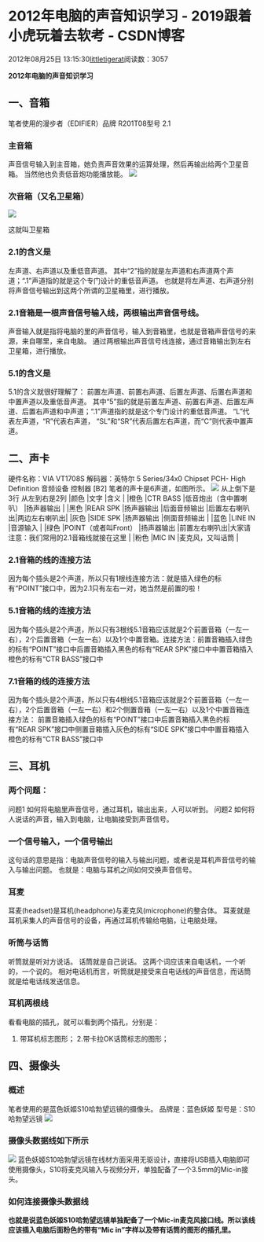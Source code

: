 
# 2012年电脑的声音知识学习 - 2019跟着小虎玩着去软考 - CSDN博客

2012年08月25日 13:15:30[littletigerat](https://me.csdn.net/littletigerat)阅读数：3057


**2012年电脑的声音知识学习**
## 一、音箱
笔者使用的漫步者（EDIFIER）品牌 R201T08型号 2.1
### 主音箱
声音信号输入到主音箱，她负责声音效果的运算处理，然后再输出给两个卫星音箱。
当然他也负责低音炮功能播放能。
![](https://img-my.csdn.net/uploads/201208/25/1345872445_5600.JPG)

### 次音箱（又名卫星箱）
![](https://img-my.csdn.net/uploads/201208/25/1345872531_5475.JPG)

这就叫卫星箱
### 2.1的含义是
左声道、右声道以及重低音声道。
其中“2”指的就是左声道和右声道两个声道；“.1”声道指的就是这个专门设计的重低音声道。
也就是将左声道、右声道分别将声音信号输出到这两个所谓的卫星箱里，进行播放。
### 2.1音箱是一根声音信号输入线，两根输出声音信号线。
声音输入就是指将电脑的里的声音信号，输入到音箱里，也就是音箱声音信号的来源，来自哪里，来自电脑。
通过两根输出声音信号线连接，通过音箱输出到左右卫星箱，进行播放。

### 5.1的含义是
5.1的含义就很好理解了：
前置左声道、前置右声道、后置左声道、后置右声道和中置声道以及重低音声道。
其中“5”指的就是前置左声道、前置右声道、后置左声道、后置右声道和中声道；“.1”声道指的就是这个专门设计的重低音声道。
“L”代表左声道，“R”代表右声道，
“SL”和“SR”代表后置左右声道，而“C”则代表中置声道。

## 二、声卡
硬件名称：VIA VT1708S
解码器：英特尔 5 Series/34x0 Chipset PCH- High Definition 音频设备 控制器 [B2]
笔者的声卡是6声道，如图所示。
![](https://img-my.csdn.net/uploads/201208/25/1345872433_6655.JPG)
从上倒下是3行
从左到右是2列
|颜色
|文字
|含义
|
|橙色
|CTR BASS
|低音炮出（含中置喇叭）
|扬声器输出
|
|黑色
|REAR SPK
|扬声器输出
|后面音频输出
|后置左右喇叭出|两边左右喇叭出|
|灰色
|SIDE SPK
|扬声器输出
|侧面音频输出
|
|蓝色
|LINE IN
|音源输入
|
|绿色
|POINT（或者叫Front）
|扬声器输出
|前置左右喇叭出|大家请注意：我们常用的2.1音箱线就接在这里
|
|粉色
|MIC IN
|麦克风，又叫话筒
|

### 2.1音箱的线的连接方法
因为每个插头是2个声道，所以只有1根线连接方法：就是插入绿色的标有“POINT”接口中，因为2.1只有左右一对，她当然是前置的啦！

### 5.1音箱的线的连接方法
因为每个插头是2个声道，所以只有3根线5.1音箱应该就是2个前置音箱（一左一右），2个后置音箱（一左一右）以及1个中置音箱。连接方法：前置音箱插入绿色的标有“POINT”接口中后置音箱插入黑色的标有“REAR SPK”接口中中置音箱插入橙色的标有“CTR BASS”接口中
### 7.1音箱的线的连接方法
因为每个插头是2个声道，所以只有4根线5.1音箱应该就是2个前置音箱（一左一右），2个后置音箱（一左一右）和2个侧置音箱（一左一右）以及1个中置音箱连接方法：
前置音箱插入绿色的标有“POINT”接口中后置音箱插入黑色的标有“REAR SPK”接口中侧置音箱插入灰色的标有“SIDE SPK”接口中中置音箱插入橙色的标有“CTR BASS”接口中
## 三、耳机
### 两个问题：
问题1
如何将电脑里声音信号，通过耳机，输出出来，人可以听到。
问题2
如何将人说话的声音，输入到电脑，让电脑接受到声音信号。
### 一个信号输入，一个信号输出
这句话的意思是指：电脑声音信号的输入与输出问题，或者说是耳机声音信号的输入与输出问题。
也就是：电脑与耳机之间如何交换声音信号。
### 耳麦
耳麦(headset)是耳机(headphone)与麦克风(microphone)的整合体。
耳麦就是耳机采集人的声音信号的设备，再通过耳机传输给电脑，让电脑处理。

### 听筒与话筒
听筒就是听对方说话。
话筒就是自己说话。
这两个词应该来自电话机，一个听的，一个说的。
相对电话机而言，听筒就是接受来自电话线的声音信息，而话筒就是给电话线发送信息。
### 耳机两根线
看看电脑的插孔，就可以看到两个插孔，分别是：
1. 带耳机标志图形；
2.带卡拉OK话筒标志的图形；
## 四、摄像头
### 概述
笔者使用的是蓝色妖姬S10哈勃望远镜的摄像头。
品牌是：蓝色妖姬
型号是：S10哈勃望远镜
![](https://img-my.csdn.net/uploads/201208/25/1345872393_5939.JPG)
### 摄像头数据线如下所示
![](https://img-my.csdn.net/uploads/201208/25/1345872408_2006.JPG)
蓝色妖姬S10哈勃望远镜在线材方面采用无驱设计，直接将USB插入电脑即可使用摄像头，S10将麦克风输入与视频分开，单独配备了一个3.5mm的Mic-in接头。
### 如何连接摄像头数据线
**也就是说蓝色妖姬****S10****哈勃望远镜单独配备了一个****Mic-in****麦克风接口线。所以该线应该插入电脑后面粉色的带有“****Mic
 in****”字样以及带有话筒的图形的插孔里。**



